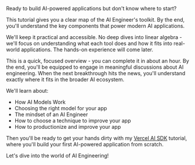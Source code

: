 Ready to build AI-powered applications but don't know where to start?

This tutorial gives you a clear map of the AI Engineer's toolkit. By the end, you'll understand the key components that power modern AI applications.

We'll keep it practical and accessible. No deep dives into linear algebra - we'll focus on understanding what each tool does and how it fits into real-world applications. The hands-on experience will come later.

This is a quick, focused overview - you can complete it in about an hour. By the end, you'll be equipped to engage in meaningful discussions about AI engineering. When the next breakthrough hits the news, you'll understand exactly where it fits in the broader AI ecosystem.

We'll learn about:

- How AI Models Work
- Choosing the right model for your app
- The mindset of an AI Engineer
- How to choose a technique to improve your app
- How to productionize and improve your app

Then you'll be ready to get your hands dirty with my [Vercel AI SDK](https://www.aihero.dev/vercel-ai-sdk-tutorial) tutorial, where you'll build your first AI-powered application from scratch.

Let's dive into the world of AI Engineering!
